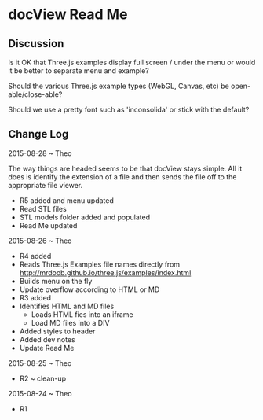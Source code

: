 docView Read Me
===

## Discussion

Is it OK that Three.js examples display full screen / under the menu or would it be better to separate menu and example?

Should the various Three.js example types (WebGL, Canvas, etc) be open-able/close-able?

Should we use a pretty font such as 'inconsolida' or stick with the default?



## Change Log

2015-08-28 ~ Theo

The way things are headed seems to be that docView stays simple. 
All it does is identify the extension of a file and then sends the file off to the appropriate file viewer.


* R5 added and menu updated
* Read STL files
* STL models folder added and populated
* Read Me updated


2015-08-26 ~ Theo

* R4 added
* Reads Three.js Examples file names directly from http://mrdoob.github.io/three.js/examples/index.html
* Builds menu on the fly
* Update overflow according to HTML or MD
* R3 added
* Identifies HTML and MD files
	* Loads HTML fies into an iframe
	* Load MD files into a DIV
* Added styles to header
* Added dev notes
* Update Read Me

2015-08-25 ~ Theo

* R2 ~ clean-up

2015-08-24 ~ Theo

* R1